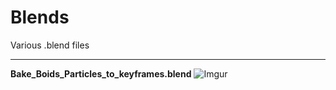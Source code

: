# Blends
Various .blend files

---------------------

**Bake_Boids_Particles_to_keyframes.blend**
![Imgur](https://i.imgur.com/AZce2B7.png)
